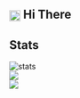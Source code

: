 <h2><img align=center src="https://em-content.zobj.net/source/noto-emoji-animations/344/waving-hand_light-skin-tone_1f44b-1f3fb_1f3fb.gif" width="20px"> Hi There</h2>
<h2>Stats</h2>
<div>
  <img alt='stats' src='https://github-profile-summary-cards.vercel.app/api/cards/profile-details?username=Abaan5467&theme=tokyonight'>
  <br>
  <img src="https://github-readme-streak-stats.herokuapp.com/?user=Abaan5467&theme=tokyonight&hide_border=true&count_private=true&include_all_commits=true">
  <br>
</div>
<img src="https://media1.tenor.com/m/x8v1oNUOmg4AAAAd/rickroll-roll.gif">
